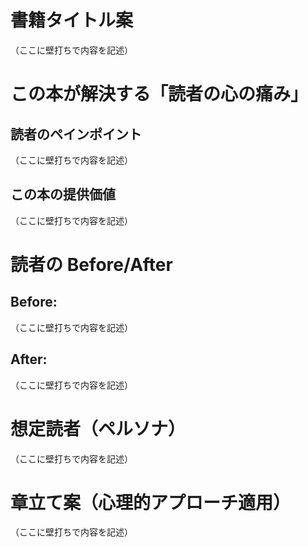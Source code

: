 # 書籍タイトル案

（ここに壁打ちで内容を記述）

# この本が解決する「読者の心の痛み」

## 読者のペインポイント

（ここに壁打ちで内容を記述）

## この本の提供価値

（ここに壁打ちで内容を記述）

# 読者の Before/After

## Before:

（ここに壁打ちで内容を記述）

## After:

（ここに壁打ちで内容を記述）

# 想定読者（ペルソナ）

（ここに壁打ちで内容を記述）

# 章立て案（心理的アプローチ適用）

（ここに壁打ちで内容を記述）
